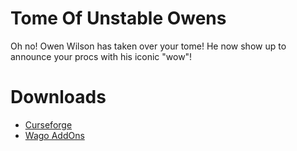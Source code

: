 # Tome Of Unstable Owens

Oh no! Owen Wilson has taken over your tome! He now show up to announce your procs with his iconic "wow"!

# Downloads

- [Curseforge]()
- [Wago AddOns]()
